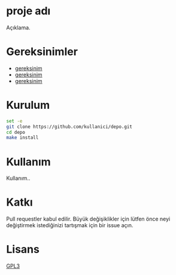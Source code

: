 # proje adı
Açıklama.

# Gereksinimler
- [gereksinim](https://github.com/kullanici/depo.git)
- [gereksinim](https://github.com/kullanici/depo.git)
- [gereksinim](https://github.com/kullanici/depo.git)

# Kurulum
```bash
set -e
git clone https://github.com/kullanici/depo.git
cd depo
make install
```

# Kullanım
Kullanım..

# Katkı
Pull requestler kabul edilir. Büyük değişiklikler için lütfen önce neyi değiştirmek istediğinizi tartışmak için bir issue açın.

# Lisans
[GPL3](https://choosealicense.com/licenses/gpl-3.0/)
